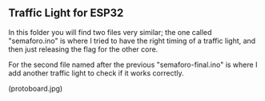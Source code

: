 ## Traffic Light for ESP32
In this folder you will find two files very similar; the one called "semaforo.ino" is where I tried to have the right timing of a traffic light, and then just releasing the flag for the other core.

For the second file named after the previous "semaforo-final.ino" is where I add another traffic light to check if it works correctly.

(protoboard.jpg)